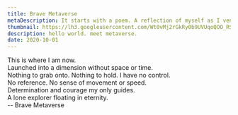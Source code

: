 ```yaml
---
title: Brave Metaverse
metaDescription: It starts with a poem. A reflection of myself as I venture into the unknown. Focused on the future of communication. Finding who I am as I discover this new world we call Metaverse.
thumbnail: https://lh3.googleusercontent.com/Wt0vMj2rGkRy0b9UVUqoQOO_RSJFgTS13Mb4YspwJM0F_dJ0hKebUcswYhU5yPSXfjjqcD5AGyuzqj7ZCXP5k3XxLNlIDPKn30dE0byKEftX1u8ru2CsY_UNujFa9IxPCazmB_68=w2400
description: hello world. meet metaverse.
date: 2020-10-01
---
```


This is where I am now.\
Launched into a dimension without space or time.\
Nothing to grab onto. Nothing to hold. I have no control.\
No reference. No sense of movement or speed.\
Determination and courage my only guides.\
A lone explorer floating in eternity.\
 -- Brave Metaverse